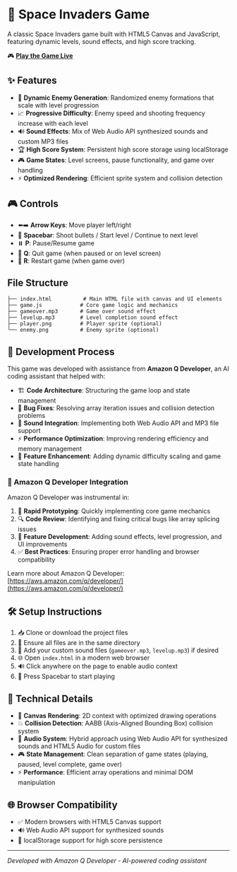 # 👾 Space Invaders Game

A classic Space Invaders game built with HTML5 Canvas and JavaScript, featuring dynamic levels, sound effects, and high score tracking.

🎮 **[Play the Game Live](https://fabulous-choux-255ed1.netlify.app/)**

## ✨ Features

- 🎯 **Dynamic Enemy Generation**: Randomized enemy formations that scale with level progression
- 📈 **Progressive Difficulty**: Enemy speed and shooting frequency increase with each level
- 🔊 **Sound Effects**: Mix of Web Audio API synthesized sounds and custom MP3 files
- 🏆 **High Score System**: Persistent high score storage using localStorage
- 🎮 **Game States**: Level screens, pause functionality, and game over handling
- ⚡ **Optimized Rendering**: Efficient sprite system and collision detection

## 🎮 Controls

- ⬅️➡️ **Arrow Keys**: Move player left/right
- 🚀 **Spacebar**: Shoot bullets / Start level / Continue to next level
- ⏸️ **P**: Pause/Resume game
- 🚪 **Q**: Quit game (when paused or on level screen)
- 🔄 **R**: Restart game (when game over)

## File Structure

```
├── index.html          # Main HTML file with canvas and UI elements
├── game.js            # Core game logic and mechanics
├── gameover.mp3       # Game over sound effect
├── levelup.mp3        # Level completion sound effect
├── player.png         # Player sprite (optional)
└── enemy.png          # Enemy sprite (optional)
```

## 🚀 Development Process

This game was developed with assistance from **Amazon Q Developer**, an AI coding assistant that helped with:

- 🏗️ **Code Architecture**: Structuring the game loop and state management
- 🐛 **Bug Fixes**: Resolving array iteration issues and collision detection problems
- 🎵 **Sound Integration**: Implementing both Web Audio API and MP3 file support
- ⚡ **Performance Optimization**: Improving rendering efficiency and memory management
- 🎯 **Feature Enhancement**: Adding dynamic difficulty scaling and game state handling

### 🤖 Amazon Q Developer Integration

Amazon Q Developer was instrumental in:
1. 🚀 **Rapid Prototyping**: Quickly implementing core game mechanics
2. 🔍 **Code Review**: Identifying and fixing critical bugs like array splicing issues
3. 🎨 **Feature Development**: Adding sound effects, level progression, and UI improvements
4. ✅ **Best Practices**: Ensuring proper error handling and browser compatibility

Learn more about Amazon Q Developer: [https://aws.amazon.com/q/developer/](https://aws.amazon.com/q/developer/)

## 🛠️ Setup Instructions

1. 📥 Clone or download the project files
2. 📁 Ensure all files are in the same directory
3. 🎵 Add your custom sound files (`gameover.mp3`, `levelup.mp3`) if desired
4. 🌐 Open `index.html` in a modern web browser
5. 🔊 Click anywhere on the page to enable audio context
6. 🚀 Press Spacebar to start playing

## 🔧 Technical Details

- 🎨 **Canvas Rendering**: 2D context with optimized drawing operations
- 💥 **Collision Detection**: AABB (Axis-Aligned Bounding Box) collision system
- 🎵 **Audio System**: Hybrid approach using Web Audio API for synthesized sounds and HTML5 Audio for custom files
- 🎮 **State Management**: Clean separation of game states (playing, paused, level complete, game over)
- ⚡ **Performance**: Efficient array operations and minimal DOM manipulation

## 🌐 Browser Compatibility

- ✅ Modern browsers with HTML5 Canvas support
- 🔊 Web Audio API support for synthesized sounds
- 💾 localStorage support for high score persistence

---

*Developed with Amazon Q Developer - AI-powered coding assistant*
